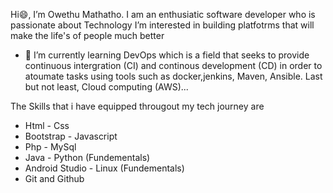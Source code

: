  Hi😄, I’m Owethu Mathatho.
 I am an enthusiatic software developer who is passionate about Technology
 I’m interested in building platfotrms that will make the life's of people much better
- 🌱 I’m currently learning DevOps which is a field that seeks to provide continuous intergration (CI) and continous development (CD) in order to atoumate tasks using tools such as docker,jenkins, Maven, Ansible. Last but not least, Cloud computing (AWS)...

The Skills that i have equipped througout my tech journey are
-  Html                    - Css
-  Bootstrap               - Javascript
-  Php                     - MySql
-  Java                    - Python (Fundementals)
-  Android Studio          - Linux (Fundementals)
-  Git and Github           
<!---
OwethuM/OwethuM is a ✨ special ✨ repository because its `README.md` (this file) appears on your GitHub profile.
You can click the Preview link to take a look at your changes.
--->
